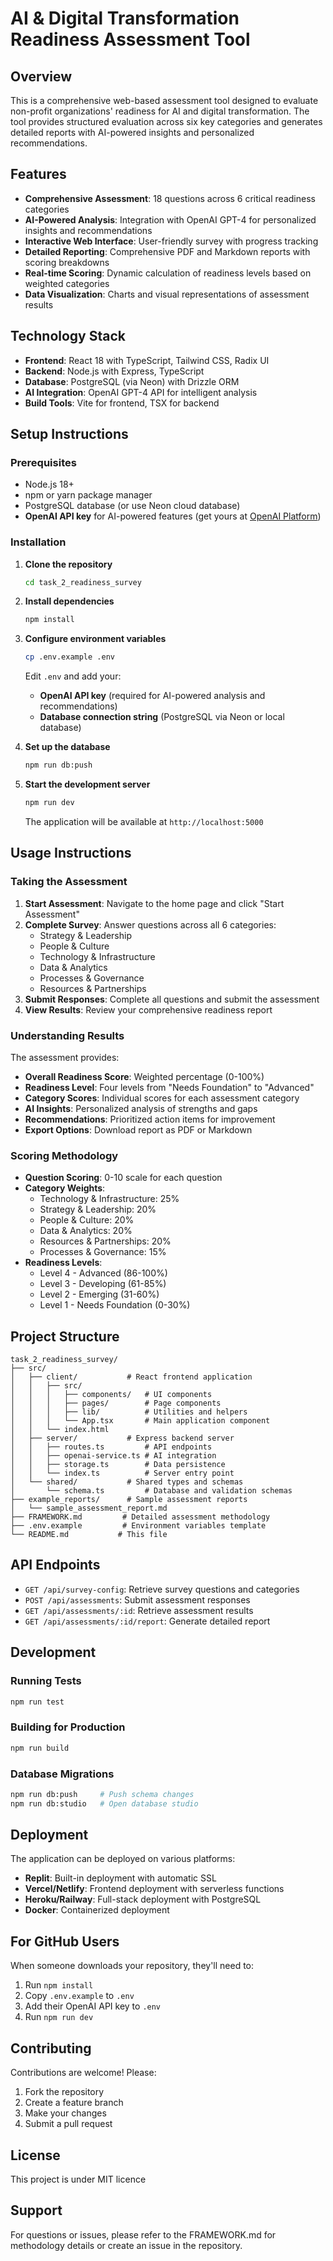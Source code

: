 # AI & Digital Transformation Readiness Assessment Tool

## Overview

This is a comprehensive web-based assessment tool designed to evaluate non-profit organizations' readiness for AI and digital transformation. The tool provides structured evaluation across six key categories and generates detailed reports with AI-powered insights and personalized recommendations.

## Features

- **Comprehensive Assessment**: 18 questions across 6 critical readiness categories
- **AI-Powered Analysis**: Integration with OpenAI GPT-4 for personalized insights and recommendations
- **Interactive Web Interface**: User-friendly survey with progress tracking
- **Detailed Reporting**: Comprehensive PDF and Markdown reports with scoring breakdowns
- **Real-time Scoring**: Dynamic calculation of readiness levels based on weighted categories
- **Data Visualization**: Charts and visual representations of assessment results

## Technology Stack

- **Frontend**: React 18 with TypeScript, Tailwind CSS, Radix UI
- **Backend**: Node.js with Express, TypeScript
- **Database**: PostgreSQL (via Neon) with Drizzle ORM
- **AI Integration**: OpenAI GPT-4 API for intelligent analysis
- **Build Tools**: Vite for frontend, TSX for backend

## Setup Instructions

### Prerequisites

- Node.js 18+ 
- npm or yarn package manager
- PostgreSQL database (or use Neon cloud database)
- **OpenAI API key** for AI-powered features (get yours at [OpenAI Platform](https://platform.openai.com/api-keys))

### Installation

1. **Clone the repository**
   ```bash
   cd task_2_readiness_survey
   ```

2. **Install dependencies**
   ```bash
   npm install
   ```

3. **Configure environment variables**
   ```bash
   cp .env.example .env
   ```
   Edit `.env` and add your:
   - **OpenAI API key** (required for AI-powered analysis and recommendations)
   - **Database connection string** (PostgreSQL via Neon or local database)

4. **Set up the database**
   ```bash
   npm run db:push
   ```

5. **Start the development server**
   ```bash
   npm run dev
   ```

   The application will be available at `http://localhost:5000`

## Usage Instructions

### Taking the Assessment

1. **Start Assessment**: Navigate to the home page and click "Start Assessment"
2. **Complete Survey**: Answer questions across all 6 categories:
   - Strategy & Leadership
   - People & Culture
   - Technology & Infrastructure
   - Data & Analytics
   - Processes & Governance
   - Resources & Partnerships
3. **Submit Responses**: Complete all questions and submit the assessment
4. **View Results**: Review your comprehensive readiness report

### Understanding Results

The assessment provides:
- **Overall Readiness Score**: Weighted percentage (0-100%)
- **Readiness Level**: Four levels from "Needs Foundation" to "Advanced"
- **Category Scores**: Individual scores for each assessment category
- **AI Insights**: Personalized analysis of strengths and gaps
- **Recommendations**: Prioritized action items for improvement
- **Export Options**: Download report as PDF or Markdown

### Scoring Methodology

- **Question Scoring**: 0-10 scale for each question
- **Category Weights**: 
  - Technology & Infrastructure: 25%
  - Strategy & Leadership: 20%
  - People & Culture: 20%
  - Data & Analytics: 20%
  - Resources & Partnerships: 20%
  - Processes & Governance: 15%
- **Readiness Levels**:
  - Level 4 - Advanced (86-100%)
  - Level 3 - Developing (61-85%)
  - Level 2 - Emerging (31-60%)
  - Level 1 - Needs Foundation (0-30%)

## Project Structure

```
task_2_readiness_survey/
├── src/
│   ├── client/           # React frontend application
│   │   ├── src/
│   │   │   ├── components/   # UI components
│   │   │   ├── pages/        # Page components
│   │   │   ├── lib/          # Utilities and helpers
│   │   │   └── App.tsx       # Main application component
│   │   └── index.html
│   ├── server/           # Express backend server
│   │   ├── routes.ts         # API endpoints
│   │   ├── openai-service.ts # AI integration
│   │   ├── storage.ts        # Data persistence
│   │   └── index.ts          # Server entry point
│   └── shared/           # Shared types and schemas
│       └── schema.ts         # Database and validation schemas
├── example_reports/      # Sample assessment reports
│   └── sample_assessment_report.md
├── FRAMEWORK.md         # Detailed assessment methodology
├── .env.example         # Environment variables template
└── README.md           # This file
```

## API Endpoints

- `GET /api/survey-config`: Retrieve survey questions and categories
- `POST /api/assessments`: Submit assessment responses
- `GET /api/assessments/:id`: Retrieve assessment results
- `GET /api/assessments/:id/report`: Generate detailed report

## Development

### Running Tests
```bash
npm run test
```

### Building for Production
```bash
npm run build
```

### Database Migrations
```bash
npm run db:push     # Push schema changes
npm run db:studio   # Open database studio
```

## Deployment

The application can be deployed on various platforms:
- **Replit**: Built-in deployment with automatic SSL
- **Vercel/Netlify**: Frontend deployment with serverless functions
- **Heroku/Railway**: Full-stack deployment with PostgreSQL
- **Docker**: Containerized deployment

## For GitHub Users

When someone downloads your repository, they'll need to:

1. Run `npm install`
2. Copy `.env.example` to `.env`
3. Add their OpenAI API key to `.env`
4. Run `npm run dev`

## Contributing

Contributions are welcome! Please:
1. Fork the repository
2. Create a feature branch
3. Make your changes
4. Submit a pull request

## License

This project is under MIT licence 

## Support

For questions or issues, please refer to the FRAMEWORK.md for methodology details or create an issue in the repository.